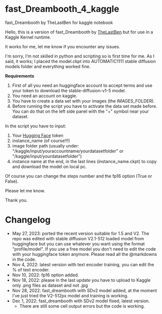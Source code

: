 # fast_Dreambooth_4_kaggle
fast_Dreambooth by TheLastBen for kaggle notebook

Hello,
this is a version of fast_Dreambooth by [TheLastBen](https://github.com/TheLastBen) but for use in a Kaggle Kernel runtime.

It works for me, let me know if you encounter any issues.

I'm sorry, I'm not skilled in python and scripting so is first time for me. As I said, it works; I placed the model.ckpt into AUTOMATIC1111 stable diffusion models folder and everything worked fine.

**Requirements**

1. First of all you need an huggingface account to accept terms and use your token to download the stable-diffusion-v1-5 model.
2. You need an account on kaggle.
3. You have to create a data set with your images (the IMAGES_FOLDER).
4. Before running the script you have to activate the data set made before. You can do that on the left side panel with the "+" symbol near your dataset.

In the script you have to input: 
1. Your [Hugging Face](https://huggingface.co) token
2. instance_name (of course!!!)
3. image folder path (usually under: "/kaggle/input/youraccountname/yourdatasetfolder" or "/kaggle/input/yourdatasetfolder")
4. instance name at the end, in the last lines (instance_name.ckpt) to copy and download the model on local pc.

Of course you can change the steps number and the fp16 option (True or False). 

Please let me know. 

Thank you.

# Changelog
- May 27, 2023: ported the recent version suitable for 1.5 and V2. The repo was edited with stable diffusion V2.1-512 loaded model from huggingface but you can  use whatever you want using the format "profile/model". If you use a free model you don't need to edit the code with your huggingface token anymore. Please read all the @markdowns in the code.
- Nov 4, 2022: latest version with text encoder training, you can edit the % of text encoder.
- Nov 10, 2022: fp16 option added.
- Nov 18, 2022: please in the last update you have to upload to Kaggle only .png files as dataset and not .jpg
- Nov 28, 2022: fast_dreambooth with SDv2 model added, at the moment I've just tried the V2-512px model and training is working.
- Dec 1, 2022: fast_dreambooth with SDv2 model fixed, latest version.
  - There are still some cell output errors but the code is working. 
